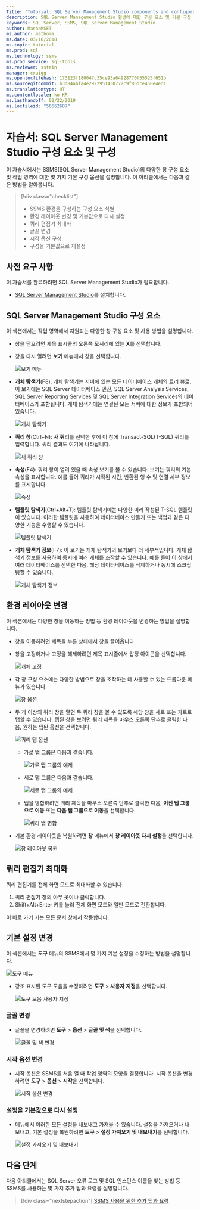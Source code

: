 ```yaml
---
Title: 'Tutorial: SQL Server Management Studio components and configuration'
description: SQL Server Management Studio 환경에 대한 구성 요소 및 기본 구성 옵션을 설명하는 자습서입니다.
keywords: SQL Server, SSMS, SQL Server Management Studio
author: MashaMSFT
ms.author: mathoma
ms.date: 03/16/2018
ms.topic: tutorial
ms.prod: sql
ms.technology: ssms
ms.prod_service: sql-tools
ms.reviewer: sstein
manager: craigg
ms.openlocfilehash: 173123f180047c35ce93a64928770f55525f651b
ms.sourcegitcommit: b3d84abfa4e2922951430772c9f86dce450e4ed1
ms.translationtype: HT
ms.contentlocale: ko-KR
ms.lasthandoff: 02/22/2019
ms.locfileid: "56662687"
---
```

# <a name="tutorial-sql-server-management-studio-components-and-configuration"></a>자습서: SQL Server Management Studio 구성 요소 및 구성
이 자습서에서는 SSMS(SQL Server Management Studio)의 다양한 창 구성 요소 및 작업 영역에 대한 몇 가지 기본 구성 옵션을 설명합니다. 이 아티클에서는 다음과 같은 방법을 알아봅니다. 

> [!div class="checklist"]
> * SSMS 환경을 구성하는 구성 요소 식별
> * 환경 레이아웃 변경 및 기본값으로 다시 설정
> * 쿼리 편집기 최대화
> * 글꼴 변경 
> * 시작 옵션 구성 
> * 구성을 기본값으로 재설정 

## <a name="prerequisites"></a>사전 요구 사항
이 자습서를 완료하려면 SQL Server Management Studio가 필요합니다.  

- [SQL Server Management Studio](https://docs.microsoft.com/sql/ssms/download-sql-server-management-studio-ssms)를 설치합니다.

## <a name="sql-server-management-studio-components"></a>SQL Server Management Studio 구성 요소
이 섹션에서는 작업 영역에서 지원되는 다양한 창 구성 요소 및 사용 방법을 설명합니다. 

- 창을 닫으려면 제목 표시줄의 오른쪽 모서리에 있는 **X**를 선택합니다. 
- 창을 다시 열려면 **보기** 메뉴에서 창을 선택합니다. 

    ![보기 메뉴](media/ssms-configuration/viewmenu.png)

- **개체 탐색기**(F8): 개체 탐색기는 서버에 있는 모든 데이터베이스 개체의 트리 뷰로, 이 보기에는 SQL Server 데이터베이스 엔진, SQL Server Analysis Services, SQL Server Reporting Services 및 SQL Server Integration Services의 데이터베이스가 포함됩니다. 개체 탐색기에는 연결된 모든 서버에 대한 정보가 포함되어 있습니다. 
    
    ![개체 탐색기](media/ssms-configuration/objectexplorer.png)
- **쿼리 창**(Ctrl+N): **새 쿼리**를 선택한 후에 이 창에 Transact-SQL(T-SQL) 쿼리를 입력합니다. 쿼리 결과도 여기에 나타납니다.
    
    ![새 쿼리 창](media/ssms-configuration/newquery.png)

- **속성**(F4): 쿼리 창이 열려 있을 때 속성 보기를 볼 수 있습니다. 보기는 쿼리의 기본 속성을 표시합니다. 예를 들어 쿼리가 시작된 시간, 반환된 행 수 및 연결 세부 정보를 표시합니다.  

    ![속성](media/ssms-configuration/properties.png)

- **템플릿 탐색기**(Ctrl+Alt+T): 템플릿 탐색기에는 다양한 미리 작성된 T-SQL 템플릿이 있습니다. 이러한 템플릿을 사용하여 데이터베이스 만들기 또는 백업과 같은 다양한 기능을 수행할 수 있습니다. 

    ![템플릿 탐색기](media/ssms-configuration/templates.png)

- **개체 탐색기 정보**(F7): 이 보기는 개체 탐색기의 보기보다 더 세부적입니다. 개체 탐색기 정보를 사용하여 동시에 여러 개체를 조작할 수 있습니다. 예를 들어 이 창에서 여러 데이터베이스를 선택한 다음, 해당 데이터베이스를 삭제하거나 동시에 스크립팅할 수 있습니다. 

    ![개체 탐색기 정보](media/ssms-configuration/objectexplorerdetails.PNG) 
 
    

## <a name="change-the-environment-layout"></a>환경 레이아웃 변경 
이 섹션에서는 다양한 창을 이동하는 방법 등 환경 레이아웃을 변경하는 방법을 설명합니다. 

- 창을 이동하려면 제목을 누른 상태에서 창을 끌어옵니다. 
- 창을 고정하거나 고정을 해제하려면 제목 표시줄에서 압정 아이콘을 선택합니다.
    
    ![개체 고정](media/ssms-configuration/pushpin.png)

- 각 창 구성 요소에는 다양한 방법으로 창을 조작하는 데 사용할 수 있는 드롭다운 메뉴가 있습니다. 

    ![창 옵션](media/ssms-configuration/windowoptions.png)

- 두 개 이상의 쿼리 창을 열면 두 쿼리 창을 볼 수 있도록 해당 창을 세로 또는 가로로 탭할 수 있습니다. 탭된 창을 보려면 쿼리 제목을 마우스 오른쪽 단추로 클릭한 다음, 원하는 탭된 옵션을 선택합니다. 
 
    ![쿼리 탭 옵션](media/ssms-configuration/querytabbedoptions.png)

    - 가로 탭 그룹은 다음과 같습니다.

      ![가로 탭 그룹의 예제](media/ssms-configuration/horizontaltab.png)     
    
    - 세로 탭 그룹은 다음과 같습니다.

      ![세로 탭 그룹의 예제](media/ssms-configuration/verticaltabgroup.png)
        
    - 탭을 병합하려면 쿼리 제목을 마우스 오른쪽 단추로 클릭한 다음, **이전 탭 그룹으로 이동** 또는 **다음 탭 그룹으로 이동**을 선택합니다.
    
      ![쿼리 탭 병합](media/ssms-configuration/mergetabgroups.png)

- 기본 환경 레이아웃을 복원하려면 **창** 메뉴에서 **창 레이아웃 다시 설정**을 선택합니다.
 
    ![창 레이아웃 복원](media/ssms-configuration/resetwindowlayout.png)
    
## <a name="maximize-query-editor"></a>쿼리 편집기 최대화
쿼리 편집기를 전체 화면 모드로 최대화할 수 있습니다.

1. 쿼리 편집기 창의 아무 곳이나 클릭합니다.
2. Shift+Alt+Enter 키를 눌러 전체 화면 모드와 일반 모드로 전환합니다. 

이 바로 가기 키는 모든 문서 창에서 작동합니다. 



## <a name="change-basic-settings"></a>기본 설정 변경
이 섹션에서는 **도구** 메뉴의 SSMS에서 몇 가지 기본 설정을 수정하는 방법을 설명합니다.

  ![도구 메뉴](media/ssms-configuration/tools.png)


- 강조 표시된 도구 모음을 수정하려면 **도구** > **사용자 지정**을 선택합니다.

    ![도구 모음 사용자 지정](media/ssms-configuration/toolbar.png)

### <a name="change-the-font"></a>글꼴 변경
- 글꼴을 변경하려면 **도구** > **옵션** > **글꼴 및 색**을 선택합니다.

     ![글꼴 및 색 변경](media/ssms-configuration/fontsandcolors.png)

### <a name="change-startup-options"></a>시작 옵션 변경
- 시작 옵션은 SSMS를 처음 열 때 작업 영역의 모양을 결정합니다. 시작 옵션을 변경하려면 **도구** > **옵션** > **시작**을 선택합니다.
 
    ![시작 옵션 변경](media/ssms-configuration/startup.png)

### <a name="reset-settings-to-the-default"></a>설정을 기본값으로 다시 설정
- 메뉴에서 이러한 모든 설정을 내보내고 가져올 수 있습니다. 설정을 가져오거나 내보내고, 기본 설정을 복원하려면 **도구** > **설정 가져오기 및 내보내기**를 선택합니다. 

    ![설정 가져오기 및 내보내기](media/ssms-configuration/settings.png)



## <a name="next-steps"></a>다음 단계
다음 아티클에서는 SQL Server 오류 로그 및 SQL 인스턴스 이름을 찾는 방법 등 SSMS를 사용하는 몇 가지 추가 팁과 요령을 설명합니다. 

> [!div class="nextstepaction"]
> [SSMS 사용을 위한 추가 팁과 요령](ssms-tricks.md)
 
 




